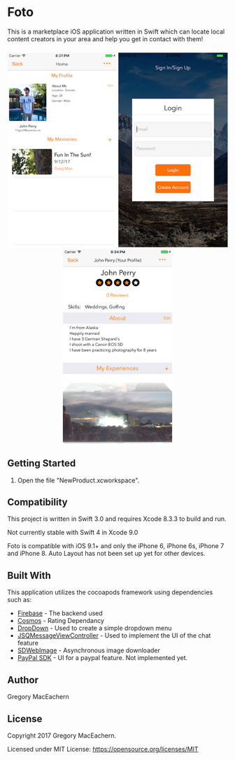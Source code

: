 # Foto
This is a marketplace iOS application written in Swift which can locate local content creators in your area and help you get in contact with them! 
<h3 align="center">
<img src="Screenshot1.png" width="250" height="445" alt="Screenshot of the User Profile Page" />  
<img src="Screenshot2.png" width="250" height="445" alt="Screenshot of the Login Page" />  
<img src="Screenshot3.png" width="250" height="445" alt="Screenshot of the Artist Profile" />
</h3>

## Getting Started

1. Open the file "NewProduct.xcworkspace".


## Compatibility

This project is written in Swift 3.0 and requires Xcode 8.3.3 to build and run.

Not currently stable with Swift 4 in Xcode 9.0

Foto is compatible with iOS 9.1+ and only the iPhone 6, iPhone 6s, iPhone 7 and iPhone 8.
Auto Layout has not been set up yet for other devices.

## Built With

This application utilizes the cocoapods framework using dependencies such as:

* [Firebase](https://cocoapods.org/?q=firebase) - The backend used
* [Cosmos](https://github.com/evgenyneu/Cosmos) - Rating Dependancy
* [DropDown](https://github.com/AssistoLab/DropDown) - Used to create a simple dropdown menu
* [JSQMessageViewController](https://github.com/jessesquires/JSQMessagesViewController) - Used to implement the UI of the chat feature
* [SDWebImage](https://github.com/rs/SDWebImage) - Asynchronous image downloader
* [PayPal SDK](https://github.com/paypal/PayPal-iOS-SDK) - UI for a paypal feature. Not implemented yet.

## Author

Gregory MacEachern

## License

Copyright 2017 Gregory MacEachern.

Licensed under MIT License: https://opensource.org/licenses/MIT
